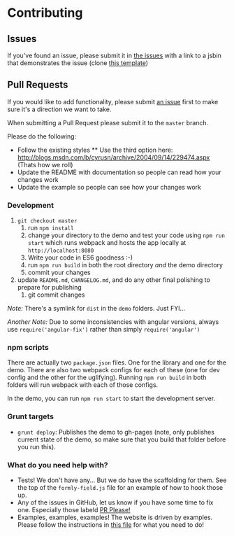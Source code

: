 # Contributing

## Issues

If you've found an issue, please submit it in [the issues](https://github.com/formly-js/angular-formly/issues) with a link to a jsbin that demonstrates the issue (clone [this template](http://jsbin.com/biqesi/edit))

## Pull Requests

If you would like to add functionality, please submit [an issue](https://github.com/formly-js/angular-formly/issues) first to make sure it's a direction we want to take.

When submitting a Pull Request please submit it to the `master` branch.

Please do the following:
* Follow the existing styles
** Use the third option here: http://blogs.msdn.com/b/cyrusn/archive/2004/09/14/229474.aspx (Thats how we roll)
* Update the README with documentation so people can read how your changes work
* Update the example so people can see how your changes work

### Development

1. `git checkout master`
	1. run `npm install`
	2. change your directory to the demo and test your code using `npm run start` which runs webpack and hosts the app locally at `http://localhost:8080`
	3. Write your code in ES6 goodness :-)
	5. run `npm run build` in both the root directory *and* the demo directory
	4. commit your changes
2. update `README.md`, `CHANGELOG.md`, and do any other final polishing to prepare for publishing
	1. git commit changes

*Note:* There's a symlink for `dist` in the `demo` folders. Just FYI...

*Another Note:* Due to some inconsistencies with angular versions, always use `require('angular-fix')` rather than simply `require('angular')`

### npm scripts

There are actually two `package.json` files. One for the library and one for the demo. There are also two webpack configs for each of these (one for dev config and the other for the uglifying). Running `npm run build` in both folders will run webpack with each of those configs.

In the demo, you can run `npm run start` to start the development server.

### Grunt targets
* `grunt deploy`: Publishes the demo to gh-pages (note, only publishes current state of the demo, so make sure that you build that folder before you run this).

### What do you need help with?

* Tests! We don't have any... But we do have the scaffolding for them. See the top of the `formly-field.js` file for an example of how to hook those up.
* Any of the issues in GitHub, let us know if you have some time to fix one. Especially those labeld [PR Please!](https://github.com/formly-js/angular-formly/labels/PRs%20please%21)
* Examples, examples, examples! The website is driven by examples. Please follow the instructions in [this file](https://github.com/formly-js/angular-formly/edit/master/demo/app/states/root/components/data/examples.js) for what you need to do!
